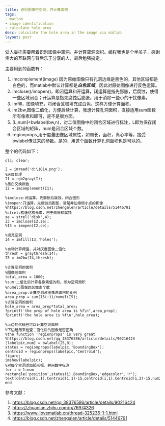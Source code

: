```yaml
---
title: 识别图像中空洞，并计算面积
tags:
- matlab
- image identification
- calculate hole area
desc: calculate the hole area in the image via matlab
layout: post
---
```


受人委托需要帮着识别图像中空洞，并计算空洞面积。编程我也是个半吊子，感谢伟大的互联网与背后乐于分享的人，最后勉强搞定。

主要用到的函数有：

1. imcomplement(image) 因为原始图像只有孔洞边缘是黑色的，其他区域都是白色的，而matlab中默认计算都是***白色区域***，因此对原始图像进行反色运算。
2. imclose()/imopen()，即闭运算和开运算，闭运算是指先膨胀，后腐蚀，使得一些区域闭合；开运算是指先腐蚀后膨胀，用于消除一些小的干扰像素。
3. imfill，图像填充，将闭合区域填充成白色，这样方便计算面积。
4. im2bw,图像二值化，方便后续计算，我想计算孔洞面积，直接适用sum函数所有像素和即可，是不是很方面。
5. [L,num]=bwlabel(bw,n)，对二值图像中的闭合区域进行标注，L即为保存闭合区域的矩阵，num是闭合区域个数。
6. regionprops,用于度量图像区域属性，如周长，面积，离心率等，接受bwlabel传过来的参数。是的，用这个函数计算孔洞面积也是可以的。

整个的代码如下：

    clc; clear;

    I = imread('d:\1814.png');
    %灰度处理
    I1 = rgb2gray(I);
    %黑白交换颜色
    I2 = imcomplement(I1);

    %imclose:闭运算，先膨胀后腐蚀，闭合图形
    %imopen:开运算，先腐蚀后膨胀，清楚非边缘细小点的影像
    %https://blog.csdn.net/zhengalen/article/details/51446791
    %strel:构造结构元素，用于膨胀和腐蚀
    se = strel('disk',4);
    I3 = imclose(I2,se);
    %I3 = imopen(I2,se);

    %填充空洞
    I4 = imfill(I3,'holes');

    %自动计算阈值，并对灰度图像二值化
    thresh = graythresh(I4);
    I5 = im2bw(I4,thresh);

    %计算空洞的面积
    %图像总面积
    total_area = 1000;
    %sum:二值化后计算各像素值的和，即为空洞面积
    %numel:图像的总像素个数
    %area_prop:计算空洞占图像总面积的比例
    area_prop = sum(I5(:))/numel(I5);
    %计算空洞的面积
    hole_area = area_prop*total_area;
    fprintf('the prop of hole area is %f\n',area_prop);
    fprintf('the hole area is %f\n',hole_area);

    %上边的代码已可以计算空洞面积
    %下边是用来检查二值化后的图像是否正确
    %the function 'regionprops' is very great
    %https://blog.csdn.net/qq_38376586/article/details/90216424
    [labelpic,num] = bwlabel(I5,8);
    status = regionprops(labelpic,'BoundingBox');
    centroid = regionprops(labelpic,'Centroid');
    figure;
    imshow(labelpic);
    %对每个空洞添加矩形框，并用数字标注
    for i = 1:num
    rectangle('position',status(i).BoundingBox,'edgecolor','r');
    text(centroid(i,1).Centroid(1,1)-15,centroid(i,1).Centroid(1,2)-15,num2str(i),'Color','r')
    end

参考文献：

1. https://blog.csdn.net/qq_38376586/article/details/90216424
2. https://zhuanlan.zhihu.com/p/76974326
3. https://www.ilovematlab.cn/thread-325236-1-1.html
4. https://blog.csdn.net/zhengalen/article/details/51446791
